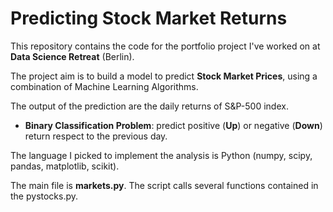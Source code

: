 Predicting Stock Market Returns 
========

This repository contains the code for the portfolio project I've worked on at **Data Science Retreat** (Berlin).

The project aim is to build a model to predict **Stock Market Prices**, using a combination of Machine Learning Algorithms.

The output of the prediction are the daily returns of S&P-500 index.

* **Binary Classification Problem**: predict positive (**Up**) or negative (**Down**) return respect to the previous day.

The language I picked to implement the analysis is Python (numpy, scipy, pandas, matplotlib, scikit).

The main file is **markets.py**. The script calls several functions contained in the pystocks.py.

